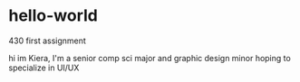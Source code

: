 # hello-world
430 first assignment

hi im Kiera, I'm  a senior comp sci major and graphic design minor hoping to specialize in UI/UX
